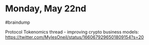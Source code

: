 # Monday, May 22nd
#braindump 

Protocol Tokenomics thread - improving crypto business models:
https://twitter.com/MylesOneil/status/1660679296501809154?s=20

